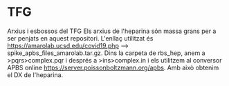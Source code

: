 # TFG
Arxius i esbossos del TFG
Els arxius de l'heparina són massa grans per a ser penjats en aquest repositori. L'enllaç utilitzat és https://amarolab.ucsd.edu/covid19.php --> spike_apbs_files_amarolab.tar.gz.
Dins la carpeta de rbs_hep, anem a >pqrs>complex.pqr i després a >ins>complex.in i els utilitzem al conversor APBS online https://server.poissonboltzmann.org/apbs.
Amb això obtenim el DX de l'heparina.
